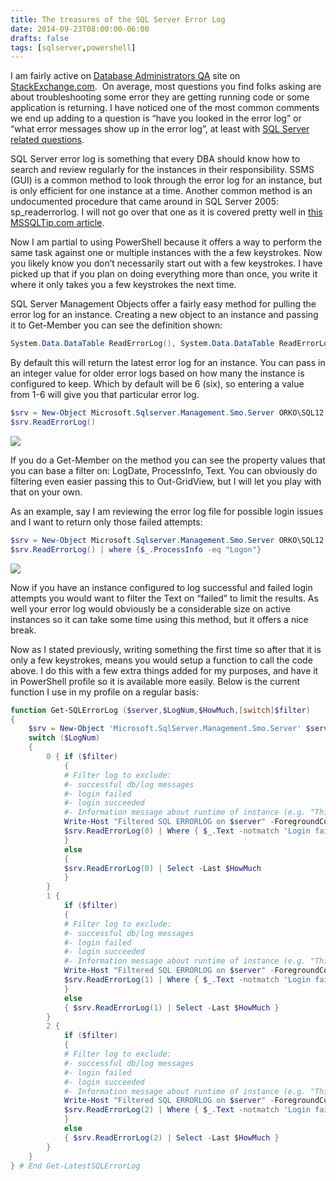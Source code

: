 ```yaml
---
title: The treasures of the SQL Server Error Log
date: 2014-09-23T08:00:00-06:00
drafts: false
tags: [sqlserver,powershell]
---
```


I am fairly active on <a href="http://dba.stackexchange.com/users/507/shawn-melton" target="_blank">Database Administrators QA</a> site on <a href="http://stackexchange.com/users/451873/shawn-melton?tab=accounts" target="_blank">StackExchange.com</a>.  On average, most questions you find folks asking are about troubleshooting some error they are getting running code or some application is returning. I have noticed one of the most common comments we end up adding to a question is “have you looked in the error log” or “what error messages show up in the error log”, at least with <a href="http://dba.stackexchange.com/questions/tagged/sql-server" target="_blank">SQL Server related questions</a>.

SQL Server error log is something that every DBA should know how to search and review regularly for the instances in their responsibility. SSMS (GUI) is a common method to look through the error log for an instance, but is only efficient for one instance at a time. Another common method is an undocumented procedure that came around in SQL Server 2005: sp_readerrorlog. I will not go over that one as it is covered pretty well in <a href="http://www.mssqltips.com/sqlservertip/1476/reading-the-sql-server-log-files-using-tsql" target="_blank">this MSSQLTip.com article</a>.

Now I am partial to using PowerShell because it offers a way to perform the same task against one or multiple instances with the a few keystrokes. Now you likely know you don’t necessarily start out with a few keystrokes. I have picked up that if you plan on doing everything more than once, you write it where it only takes you a few keystrokes the next time.

SQL Server Management Objects offer a fairly easy method for pulling the error log for an instance. Creating a new object to an instance and passing it to Get-Member you can see the definition shown:

```powershell
System.Data.DataTable ReadErrorLog(), System.Data.DataTable ReadErrorLog(int logNumber)
```

By default this will return the latest error log for an instance. You can pass in an integer value for older error logs based on how many the instance is configured to keep. Which by default will be 6 (six), so entering a value from 1-6 will give you that particular error log.

```powershell
$srv = New-Object Microsoft.Sqlserver.Management.Smo.Server ORKO\SQL12
$srv.ReadErrorLog()
```

![](/images/read_errorlog.png)

If you do a Get-Member on the method you can see the property values that you can base a filter on: LogDate, ProcessInfo, Text. You can obviously do filtering even easier passing this to Out-GridView, but I will let you play with that on your own.

As an example, say I am reviewing the error log file for possible login issues and I want to return only those failed attempts:

```powershell
$srv = New-Object Microsoft.Sqlserver.Management.Smo.Server ORKO\SQL12
$srv.ReadErrorLog() | where {$_.ProcessInfo -eq "Logon"}
```

![](/images/read_errorlog2.png)

Now if you have an instance configured to log successful and failed login attempts you would want to filter the Text on “failed” to limit the results. As well your error log would obviously be a considerable size on active instances so it can take some time using this method, but it offers a nice break.

Now as I stated previously, writing something the first time so after that it is only a few keystrokes, means you would setup a function to call the code above. I do this with a few extra things added for my purposes, and have it in PowerShell profile so it is available more easily. Below is the current function I use in my profile on a regular basis:

```powershell
function Get-SQLErrorLog ($server,$LogNum,$HowMuch,[switch]$filter)
{
	$srv = New-Object 'Microsoft.SqlServer.Management.Smo.Server' $server
	switch ($LogNum)
	{
		0 { if ($filter)
			{
			# Filter log to exclude:
			#- successful db/log messages
			#- login failed
			#- login succeeded
			#- Information message about runtime of instance (e.g. "This instance of SQL Server has been using process ID...")
			Write-Host "Filtered SQL ERRORLOG on $server" -ForegroundColor Red
			$srv.ReadErrorLog(0) | Where { $_.Text -notmatch 'Login failed' -and $_.Text -notmatch 'Login succeeded ' -and $_.Text -notmatch 'Error: 18456' -and $_.Text -notmatch 'backed up' -and $_.Text -notmatch 'This instance of SQL Server'}
			}
			else
			{
			$srv.ReadErrorLog(0) | Select -Last $HowMuch
			}
		}
		1 {
			if ($filter)
			{
			# Filter log to exclude:
			#- successful db/log messages
			#- login failed
			#- login succeeded
			#- Information message about runtime of instance (e.g. "This instance of SQL Server has been using process ID...")
			Write-Host "Filtered SQL ERRORLOG on $server" -ForegroundColor Red
			$srv.ReadErrorLog(1) | Where { $_.Text -notmatch 'Login failed' -and $_.Text -notmatch 'Login succeeded ' -and $_.Text -notmatch 'Error: 18456' -and $_.Text -notmatch 'backed up' -and $_.Text -notmatch 'This instance of SQL Server'}
			}
			else
			{ $srv.ReadErrorLog(1) | Select -Last $HowMuch }
		}
		2 {
			if ($filter)
			{
			# Filter log to exclude:
			#- successful db/log messages
			#- login failed
			#- login succeeded
			#- Information message about runtime of instance (e.g. "This instance of SQL Server has been using process ID...")
			Write-Host "Filtered SQL ERRORLOG on $server" -ForegroundColor Red
			$srv.ReadErrorLog(2) | Where { $_.Text -notmatch 'Login failed' -and $_.Text -notmatch 'Login succeeded ' -and $_.Text -notmatch 'Error: 18456' -and $_.Text -notmatch 'backed up' -and $_.Text -notmatch 'This instance of SQL Server'}
			}
			else
			{ $srv.ReadErrorLog(2) | Select -Last $HowMuch }
		}
	}
} # End Get-LatestSQLErrorLog
```
